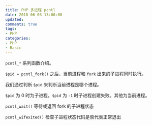 ```yaml
---
title: PHP 多进程 pcntl
date: 2018-06-03 13:00:00
updated:
comments: true
tags:
- PHP
categories:
- PHP
- Basic
---
```


`pcntl_*` 系列函数介绍。

<!--more-->

`$pid = pcntl_fork()` 之后，当前进程和 `fork` 出来的子进程同时执行。

我们通过判断 `$pid` 来判断当前进程是哪个进程。

`$pid` 为 0 时为子进程，`$pid` 为 `-1` 时子进程创建失败。其他为当前进程。

`pcntl_wait()` 等待或返回 fork 的子进程状态

`pcntl_wifexited()` 检查子进程状态代码是否代表正常退出

